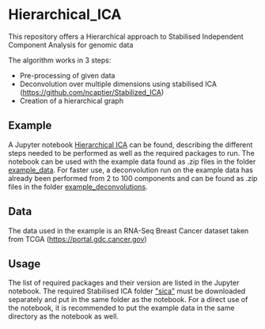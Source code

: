 # Hierarchical_ICA
This repository offers a Hierarchical approach to Stabilised Independent Component Analysis for genomic data

The algorithm works in 3 steps:
* Pre-processing of given data
* Deconvolution over multiple dimensions using stabilised ICA (https://github.com/ncaptier/Stabilized_ICA)
* Creation of a hierarchical graph

## Example

A Jupyter notebook [Hierarchical ICA](Hierarchical_ICA.ipynb) can be found, describing the different steps needed to be performed as well as the required packages to run.
The notebook can be used with the example data found as .zip files in the folder [example_data](example_data). For faster use, a deconvolution run on the example data has already been performed from 2 to 100 components and can be found as .zip files in the folder [example_deconvolutions](example_deconvolutions).

## Data

The data used in the example is an RNA-Seq Breast Cancer dataset taken from TCGA (https://portal.gdc.cancer.gov)

## Usage

The list of required packages and their version are listed in the Jupyter notebook. The required Stabilised ICA folder ["sica"](https://github.com/ncaptier/Stabilized_ICA/tree/master/sica) must be downloaded separately and put in the same folder as the notebook.
For a direct use of the notebook, it is recommended to put the example data in the same directory as the notebook as well.
